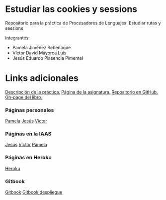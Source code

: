 # Estudiar las cookies y sessions

Repositorio para la práctica de Procesadores de Lenguajes: Estudiar rutas y sessions 

Integrantes:
* Pamela Jiménez Rebenaque
* Víctor David Mayorca Luis
* Jesús Eduardo Plasencia Pimentel

# Links adicionales
[Descripción de la práctica.](https://casianorodriguezleon.gitbooks.io/ull-esit-1617/content/practicas/practicalearningcookies.html)
[Página de la asignatura.](https://campusvirtual.ull.es/1617/course/view.php?id=1148)
[Repositorio en GitHub.](https://github.com/ULL-ESIT-PL-1617/estudiar-cookies-y-sessions-en-expressjs-victor-pamela-jesus)
[Gh-page del libro.](https://ull-esit-pl-1617.github.io/estudiar-cookies-y-sessions-en-expressjs-victor-pamela-jesus/)

### Páginas personales
[Pamela](https://alu0100894325.github.io/)
[Jesús](https://jeplasenciap.github.io/)
[Víctor](https://alu0100821215.github.io/practicas.html)

### Páginas en la IAAS
[Jesús](http://10.6.129.102:8080/)
[Víctor](http://10.6.128.128:8080/)
[Pamela](http://10.6.129.210:8080/)

### Páginas en Heroku
[Heroku](https://pure-eyrie-64317.herokuapp.com/)

### Gitbook
[Gitbook](https://www.gitbook.com/book/alu0100821215/cookies-y-sesiones/details)
[Gitbook despliegue](https://alu0100821215.gitbooks.io/cookies-y-sesiones/content/)


